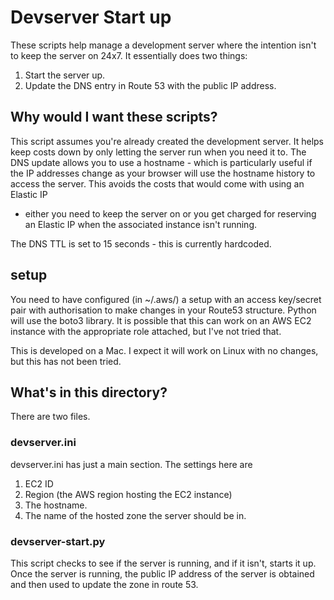 # Devserver Start up

These scripts help manage a development server where the intention isn't to keep the server on 24x7.    It essentially does two 
things:

1. Start the server up.
2. Update the DNS entry in Route 53 with the public IP address.

## Why would I want these scripts?

This script assumes you're already created the development server.   It helps keep costs down by only letting the server run 
when you need it to.   The DNS update allows you to use a hostname - which is particularly useful if the IP addresses change as
your browser will use the hostname history to access the server.   This avoids the costs that would come with using an Elastic IP 
- either you need to keep the server on or you get charged for reserving an Elastic IP when the associated instance isn't running.

The DNS TTL is set to 15 seconds - this is currently hardcoded.


## setup

You need to have configured (in ~/.aws/) a setup with an access key/secret pair with authorisation to make changes in your Route53
structure.    Python will use the boto3 library.    It is possible that this can work on an AWS EC2 instance with the appropriate role
attached, but I've not tried that.

This is developed on a Mac.   I expect it will work on Linux with no changes, but this has not been tried.

## What's in this directory?

There are two files.

### devserver.ini

devserver.ini has just a main section.   The settings here are

1. EC2 ID
2. Region (the AWS region hosting the EC2 instance)
3. The hostname.
4. The name of the hosted zone the server should be in.


### devserver-start.py

This script checks to see if the server is running, and if it isn't, starts it up.   Once the server is running, the public IP address of the
server is obtained and then used to update the zone in route 53.

